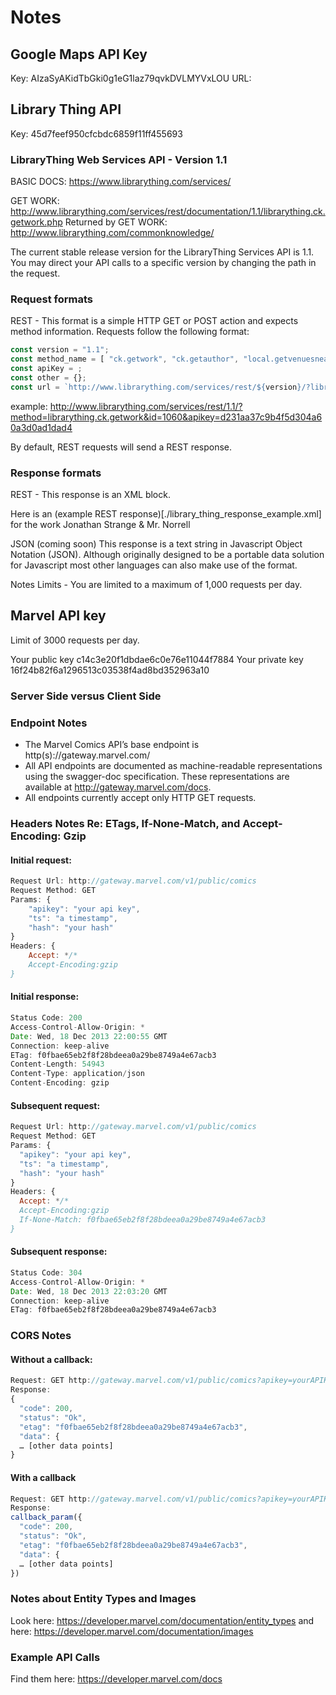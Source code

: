 # Notes

## Google Maps API Key

Key: AIzaSyAKidTbGki0g1eG1laz79qvkDVLMYVxLOU
URL: 

## Library Thing API

Key: 45d7feef950cfcbdc6859f11ff455693

### LibraryThing Web Services API - Version 1.1

BASIC DOCS: https://www.librarything.com/services/

GET WORK: http://www.librarything.com/services/rest/documentation/1.1/librarything.ck.getwork.php
Returned by GET WORK: http://www.librarything.com/commonknowledge/



The current stable release version for the LibraryThing Services API is 1.1. 
You may direct your API calls to a specific version by changing the path in the request.

### Request formats
REST - This format is a simple HTTP GET or POST action and expects method information. Requests follow the following format:

```js
const version = "1.1";
const method_name = [ "ck.getwork", "ck.getauthor", "local.getvenuesnear", "local.getvenue", "local.searchvenues", "local.geteventsnear", "local.searchevents"]
const apiKey = ;
const other = {};
const url = `http://www.librarything.com/services/rest/${version}/?librarything.${method_name[0]}&${Object.keys(other) !== 0 ? other : ""}&apikey=${}`;
```

example: http://www.librarything.com/services/rest/1.1/?method=librarything.ck.getwork&id=1060&apikey=d231aa37c9b4f5d304a60a3d0ad1dad4

By default, REST requests will send a REST response.

### Response formats
REST - This response is an XML block.

Here is an (example REST response)[./library_thing_response_example.xml] for the work Jonathan Strange & Mr. Norrell

JSON (coming soon)
This response is a text string in Javascript Object Notation (JSON). 
Although originally designed to be a portable data solution for Javascript most other languages can also make use of the format.

Notes
Limits - You are limited to a maximum of 1,000 requests per day.

## Marvel API key

Limit of 3000 requests per day.

Your public key
c14c3e20f1dbdae6c0e76e11044f7884
Your private key
16f24b82f6a1296513c03538f4ad8bd352963a10

### Server Side versus Client Side

### Endpoint Notes

- The Marvel Comics API’s base endpoint is http(s)://gateway.marvel.com/
- All API endpoints are documented as machine-readable representations using the swagger-doc specification. These representations are available at http://gateway.marvel.com/docs.
- All endpoints currently accept only HTTP GET requests.

### Headers Notes Re: ETags, If-None-Match, and Accept-Encoding: Gzip

#### Initial request:

```js
Request Url: http://gateway.marvel.com/v1/public/comics
Request Method: GET
Params: {
	"apikey": "your api key",
	"ts": "a timestamp",
	"hash": "your hash"
}
Headers: {
    Accept: */*
    Accept-Encoding:gzip
}
```

#### Initial response:

```js
Status Code: 200
Access-Control-Allow-Origin: *
Date: Wed, 18 Dec 2013 22:00:55 GMT
Connection: keep-alive
ETag: f0fbae65eb2f8f28bdeea0a29be8749a4e67acb3
Content-Length: 54943
Content-Type: application/json
Content-Encoding: gzip
```

#### Subsequent request:

```js
Request Url: http://gateway.marvel.com/v1/public/comics
Request Method: GET
Params: {
  "apikey": "your api key",
  "ts": "a timestamp",
  "hash": "your hash"
}
Headers: {
  Accept: */*
  Accept-Encoding:gzip
  If-None-Match: f0fbae65eb2f8f28bdeea0a29be8749a4e67acb3
}
```

#### Subsequent response:

```js
Status Code: 304
Access-Control-Allow-Origin: *
Date: Wed, 18 Dec 2013 22:03:20 GMT
Connection: keep-alive
ETag: f0fbae65eb2f8f28bdeea0a29be8749a4e67acb3
```
### CORS Notes

#### Without a callback:

```js
Request: GET http://gateway.marvel.com/v1/public/comics?apikey=yourAPIKEY
Response: 
{
  "code": 200,
  "status": "Ok",
  "etag": "f0fbae65eb2f8f28bdeea0a29be8749a4e67acb3",
  "data": {
  … [other data points]
}
```

#### With a callback

```js
Request: GET http://gateway.marvel.com/v1/public/comics?apikey=yourAPIKEY&callback=callback_param
Response: 
callback_param({
  "code": 200,
  "status": "Ok",
  "etag": "f0fbae65eb2f8f28bdeea0a29be8749a4e67acb3",
  "data": {
  … [other data points]
})
```
### Notes about Entity Types and Images

Look here: https://developer.marvel.com/documentation/entity_types
and here: https://developer.marvel.com/documentation/images

### Example API Calls

Find them here: https://developer.marvel.com/docs